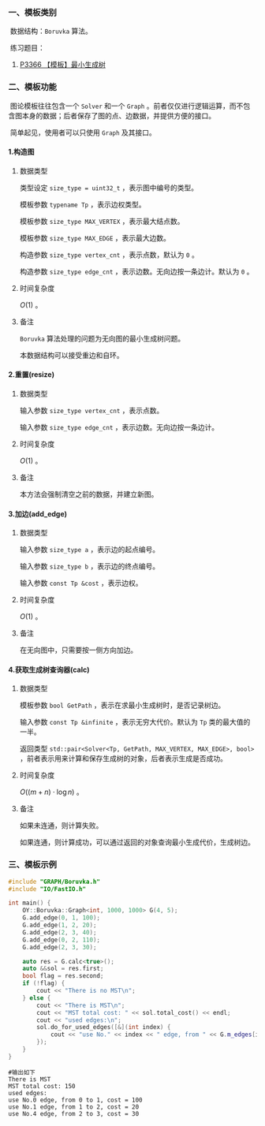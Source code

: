 ### 一、模板类别

​	数据结构：`Boruvka` 算法。

​	练习题目：

1. [P3366 【模板】最小生成树](https://www.luogu.com.cn/problem/P3366)


### 二、模板功能

​	图论模板往往包含一个 `Solver` 和一个 `Graph` 。前者仅仅进行逻辑运算，而不包含图本身的数据；后者保存了图的点、边数据，并提供方便的接口。

​	简单起见，使用者可以只使用 `Graph` 及其接口。

#### 1.构造图

1. 数据类型

   类型设定 `size_type = uint32_t` ，表示图中编号的类型。

   模板参数 `typename Tp` ，表示边权类型。

   模板参数 `size_type MAX_VERTEX` ，表示最大结点数。

   模板参数 `size_type MAX_EDGE` ，表示最大边数。

   构造参数 `size_type vertex_cnt` ，表示点数，默认为 `0` 。

   构造参数 `size_type edge_cnt` ，表示边数。无向边按一条边计。默认为 `0` 。

2. 时间复杂度

   $O(1)$ 。

3. 备注

   `Boruvka` 算法处理的问题为无向图的最小生成树问题。

   本数据结构可以接受重边和自环。
   

#### 2.重置(resize)

1. 数据类型

   输入参数 `size_type vertex_cnt` ，表示点数。

   输入参数 `size_type edge_cnt` ，表示边数。无向边按一条边计。

2. 时间复杂度

   $O(1)$ 。

3. 备注

   本方法会强制清空之前的数据，并建立新图。

#### 3.加边(add_edge)

1. 数据类型

   输入参数 `size_type a`​ ，表示边的起点编号。

   输入参数 `size_type b` ，表示边的终点编号。

   输入参数 `const Tp &cost` ，表示边权。

2. 时间复杂度

   $O(1)$ 。

3. 备注

   在无向图中，只需要按一侧方向加边。

#### 4.获取生成树查询器(calc)

1. 数据类型

   模板参数 `bool GetPath` ，表示在求最小生成树时，是否记录树边。

   输入参数 `const Tp &infinite` ，表示无穷大代价。默认为 `Tp` 类的最大值的一半。

   返回类型 `std::pair<Solver<Tp, GetPath, MAX_VERTEX, MAX_EDGE>, bool>` ，前者表示用来计算和保存生成树的对象，后者表示生成是否成功。

2. 时间复杂度

   $O((m+n)\cdot\log n)$ 。

3. 备注

   如果未连通，则计算失败。
   
   如果连通，则计算成功，可以通过返回的对象查询最小生成代价，生成树边。

### 三、模板示例

```c++
#include "GRAPH/Boruvka.h"
#include "IO/FastIO.h"

int main() {
    OY::Boruvka::Graph<int, 1000, 1000> G(4, 5);
    G.add_edge(0, 1, 100);
    G.add_edge(1, 2, 20);
    G.add_edge(2, 3, 40);
    G.add_edge(0, 2, 110);
    G.add_edge(2, 3, 30);

    auto res = G.calc<true>();
    auto &&sol = res.first;
    bool flag = res.second;
    if (!flag) {
        cout << "There is no MST\n";
    } else {
        cout << "There is MST\n";
        cout << "MST total cost: " << sol.total_cost() << endl;
        cout << "used edges:\n";
        sol.do_for_used_edges([&](int index) {
            cout << "use No." << index << " edge, from " << G.m_edges[index].m_from << " to " << G.m_edges[index].m_to << ", cost = " << G.m_edges[index].m_cost << endl;
        });
    }
}
```

```
#输出如下
There is MST
MST total cost: 150
used edges:
use No.0 edge, from 0 to 1, cost = 100
use No.1 edge, from 1 to 2, cost = 20
use No.4 edge, from 2 to 3, cost = 30

```

